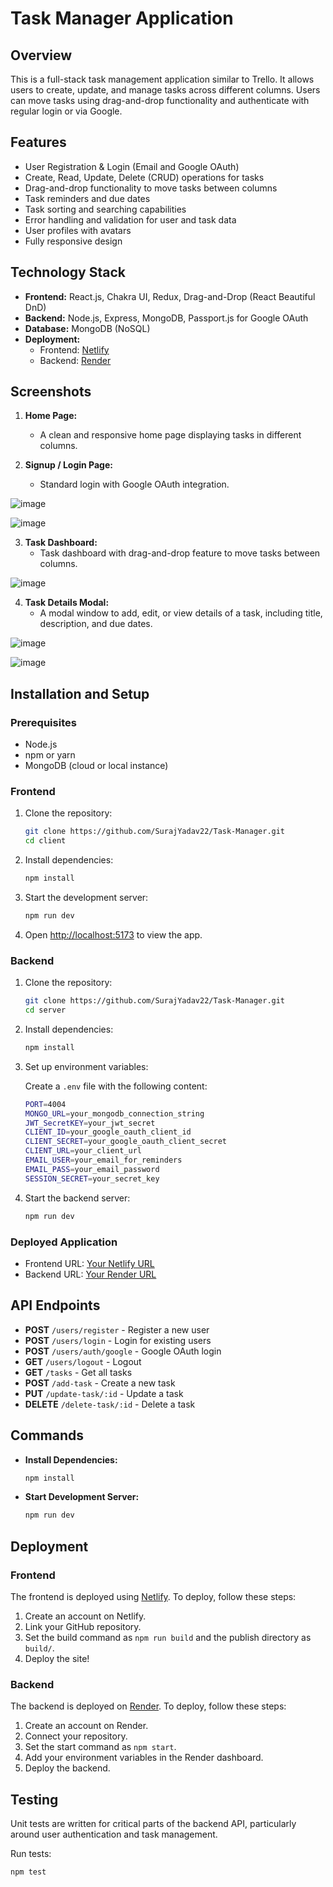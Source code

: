 # Task Manager Application

## Overview

This is a full-stack task management application similar to Trello. It allows users to create, update, and manage tasks across different columns. Users can move tasks using drag-and-drop functionality and authenticate with regular login or via Google.

## Features

- User Registration & Login (Email and Google OAuth)
- Create, Read, Update, Delete (CRUD) operations for tasks
- Drag-and-drop functionality to move tasks between columns
- Task reminders and due dates
- Task sorting and searching capabilities
- Error handling and validation for user and task data
- User profiles with avatars
- Fully responsive design

## Technology Stack

- **Frontend:** React.js, Chakra UI, Redux, Drag-and-Drop (React Beautiful DnD)
- **Backend:** Node.js, Express, MongoDB, Passport.js for Google OAuth
- **Database:** MongoDB (NoSQL)
- **Deployment:**
  - Frontend: [Netlify](https://taskmanagerone.netlify.app/)
  - Backend: [Render](https://task-manager-n6tv.onrender.com/)

## Screenshots

1. **Home Page:**
   - A clean and responsive home page displaying tasks in different columns.

2. **Signup / Login Page:**
   - Standard login with Google OAuth integration.
     
![image](https://github.com/user-attachments/assets/d5f5d973-2932-4ead-b6a4-647af4eb916c)

![image](https://github.com/user-attachments/assets/6dad4bbe-00ef-4036-aade-dbce9ef9aa39)



3. **Task Dashboard:**
   - Task dashboard with drag-and-drop feature to move tasks between columns.
  
  ![image](https://github.com/user-attachments/assets/07dc5cbe-28b4-4b5b-9bdf-3efc424185fe)


4. **Task Details Modal:**
   - A modal window to add, edit, or view details of a task, including title, description, and due dates.

 ![image](https://github.com/user-attachments/assets/5a704339-7f96-4ff0-ab4d-4521d4cf18b1)
  
  ![image](https://github.com/user-attachments/assets/808fdc2b-d82c-4c2a-a7fd-2af2d1d31727)


## Installation and Setup

### Prerequisites
- Node.js
- npm or yarn
- MongoDB (cloud or local instance)

### Frontend

1. Clone the repository:
    ```bash
    git clone https://github.com/SurajYadav22/Task-Manager.git
    cd client
    ```

2. Install dependencies:
    ```bash
    npm install
    ```

3. Start the development server:
    ```bash
    npm run dev
    ```

4. Open [http://localhost:5173](http://localhost:5173) to view the app.

### Backend

1. Clone the repository:
    ```bash
    git clone https://github.com/SurajYadav22/Task-Manager.git
    cd server
    ```

2. Install dependencies:
    ```bash
    npm install
    ```

3. Set up environment variables:

    Create a `.env` file with the following content:

    ```bash
    PORT=4004
    MONGO_URL=your_mongodb_connection_string
    JWT_SecretKEY=your_jwt_secret
    CLIENT_ID=your_google_oauth_client_id
    CLIENT_SECRET=your_google_oauth_client_secret
    CLIENT_URL=your_client_url
    EMAIL_USER=your_email_for_reminders
    EMAIL_PASS=your_email_password
    SESSION_SECRET=your_secret_key
    ```

4. Start the backend server:
    ```bash
    npm run dev
    ```

### Deployed Application

- Frontend URL: [Your Netlify URL](https://taskmanagerone.netlify.app/)
- Backend URL: [Your Render URL](https://task-manager-n6tv.onrender.com/)

## API Endpoints

- **POST** `/users/register` - Register a new user
- **POST** `/users/login` - Login for existing users
- **POST** `/users/auth/google` - Google OAuth login
- **GET** `/users/logout` - Logout
- **GET** `/tasks` - Get all tasks
- **POST** `/add-task` - Create a new task
- **PUT** `/update-task/:id` - Update a task
- **DELETE** `/delete-task/:id` - Delete a task

## Commands

- **Install Dependencies:**
    ```bash
    npm install
    ```
- **Start Development Server:**
    ```bash
    npm run dev
    ```

## Deployment

### Frontend

The frontend is deployed using [Netlify](https://www.netlify.com/). To deploy, follow these steps:

1. Create an account on Netlify.
2. Link your GitHub repository.
3. Set the build command as `npm run build` and the publish directory as `build/`.
4. Deploy the site!

### Backend

The backend is deployed on [Render](https://render.com/). To deploy, follow these steps:

1. Create an account on Render.
2. Connect your repository.
3. Set the start command as `npm start`.
4. Add your environment variables in the Render dashboard.
5. Deploy the backend.

## Testing

Unit tests are written for critical parts of the backend API, particularly around user authentication and task management.

Run tests:
```bash
npm test
